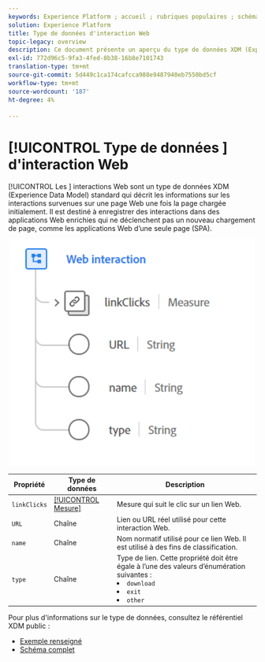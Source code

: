 ```yaml
---
keywords: Experience Platform ; accueil ; rubriques populaires ; schéma ; Schéma ; XDM ; champs ; schémas ; Schémas ; interaction Web ; type de données ; type de données ; type de données ;
solution: Experience Platform
title: Type de données d'interaction Web
topic-legacy: overview
description: Ce document présente un aperçu du type de données XDM (Experience Data Model) d’interaction Web.
exl-id: 772d96c5-9fa3-4fed-8b38-16b8e7101743
translation-type: tm+mt
source-git-commit: 5d449c1ca174cafcca988e9487940eb7550bd5cf
workflow-type: tm+mt
source-wordcount: '187'
ht-degree: 4%

---
```


# [!UICONTROL Type de données ] d&#39;interaction Web

[!UICONTROL Les ] interactions Web sont un type de données XDM (Experience Data Model) standard qui décrit les informations sur les interactions survenues sur une page Web une fois la page chargée initialement. Il est destiné à enregistrer des interactions dans des applications Web enrichies qui ne déclenchent pas un nouveau chargement de page, comme les applications Web d’une seule page (SPA).

<img src="../images/data-types/web-interaction.PNG" width="500" /><br />

| Propriété | Type de données | Description |
| --- | --- | --- |
| `linkClicks` | [[!UICONTROL Mesure]](./measure.md) | Mesure qui suit le clic sur un lien Web. |
| `URL` | Chaîne | Lien ou URL réel utilisé pour cette interaction Web. |
| `name` | Chaîne | Nom normatif utilisé pour ce lien Web. Il est utilisé à des fins de classification. |
| `type` | Chaîne | Type de lien. Cette propriété doit être égale à l’une des valeurs d’énumération suivantes : <li> `download` </li> <li> `exit` </li> <li> `other` </li> |

Pour plus d&#39;informations sur le type de données, consultez le référentiel XDM public :

* [Exemple renseigné](https://github.com/adobe/xdm/blob/master/components/datatypes/web/webinteraction.example.1.json)
* [Schéma complet](https://github.com/adobe/xdm/blob/master/components/datatypes/web/webinteraction.schema.json)
